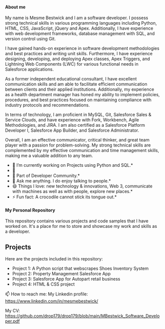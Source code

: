 
#### About me
My name is Mesme Bestwick and I am a software developer. I possess strong technical skills in various programming languages including Python, HTML, CSS, JavaScript, jQuery and Apex. Additionally, I have experience with web development frameworks, database management with SQL, and version control using Git.

I have gained hands-on experience in software development methodologies and best practices and writing unit skills. Furthermore, I have experience designing, developing, and deploying Apex classes, Apex Triggers, and Lightning Web Components (LWC) for various functional needs in Salesforce applications.

As a former independent educational consultant, I have excellent communication skills and am able to facilitate efficient communication between clients and their applied institutions. Additionally, my experience as a health department manager has honed my ability to implement policies, procedures, and best practices focused on maintaining compliance with industry protocols and recommendations.

In terms of technology, I am proficient in MySQL, Git, Salesforce Sales & Service Clouds, and have experience with Fork, Workbench, Agile Methodologies, and JIRA. I am also certified as a Salesforce Platform Developer I, Salesforce App Builder, and Salesforce Administrator.

Overall, I am an effective communicator, critical thinker, and great team player with a passion for problem-solving. My strong technical skills are complemented by my effective communication and time management skills, making me a valuable addition to any team.


* 🔭 I’m currently working on Projects using Python and SQL.*
* 🌱 
* 👯 Part of Developer Community.*
* 💬 Ask me anything. I do enjoy talking to people.*
* 😄 Things I love: new technology & innovations, Web 3, communicate with machines as well as with people, explore new places.*
* ⚡ Fun fact: A crocodile cannot stick its tongue out.*


#### My Personal Repository

This repository contains various projects and code samples that I have worked on. It's a place for me to store and showcase my work and skills as a developer.

## Projects

Here are the projects included in this repository:
* Project 1: A Python script that webscrapes Shoes Inventory System
* Project 2: Property Management Salesforce App
* Project 3: Salesforce App for Autopart retail business
* Project 4: HTML & CSS project

📫 How to reach me:
My Linkedin profile: https://www.linkedin.com/in/mesmebestwick/

My CV: https://github.com/drop179/drop179/blob/main/MBestwick_Software_Developer.pdf



